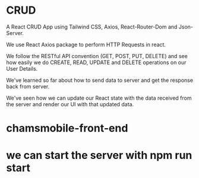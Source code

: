 # CRUD


A React CRUD App using Tailwind CSS, Axios, React-Router-Dom and Json-Server. 


We use React Axios package to perform HTTP Requests in react.


We  follow the RESTful API convention (GET, POST, PUT, DELETE) and see how easily we do CREATE, READ, UPDATE and DELETE operations on our User Details.


We've learned so far about how to send data to server and get the response back from server.


We've seen how we can update our React state with the data received from the server and render our UI with that updated data.
# chamsmobile-front-end
# we can start the server with npm run start
